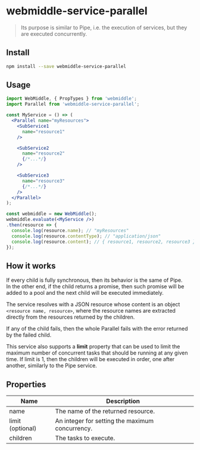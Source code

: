 # webmiddle-service-parallel 

> Its purpose is similar to Pipe, i.e. the execution of services, but they are executed concurrently.

## Install

```bash
npm install --save webmiddle-service-parallel
```

## Usage

```jsx
import WebMiddle, { PropTypes } from 'webmiddle';
import Parallel from 'webmiddle-service-parallel';

const MyService = () => (
  <Parallel name="myResources">
    <SubService1
      name="resource1"
    />

    <SubService2
      name="resource2"
      {/*...*/}
    />

    <SubService3
      name="resource3"
      {/*...*/}
    />
  </Parallel>
);

const webmiddle = new WebMiddle();
webmiddle.evaluate(<MyService />)
.then(resource => {
  console.log(resource.name); // "myResources" 
  console.log(resource.contentType); // "application/json"
  console.log(resource.content); // { resource1, resource2, resource3 }
});
```

## How it works

If every child is fully synchronous, then its behavior is the
same of Pipe.<br />
In the other end, if the child returns a promise, then such promise will
be added to a pool and the next child will be executed immediately.

The service resolves with a JSON resource whose content is an object
`<resource name, resource>`, where the resource names are extracted
directly from the resources returned by the children.

If any of the child fails, then the whole Parallel fails with the error
returned by the failed child.

This service also supports a **limit** property that can be used to
limit the maximum number of concurrent tasks that should be running at
any given time. If limit is 1, then the children will be executed in
order, one after another, similarly to the Pipe service.

## Properties

Name                   | Description
-----------------------|------------------------------------------------------
name                   | The name of the returned resource.
limit (optional)       | An integer for setting the maximum concurrency.
children               | The tasks to execute.

